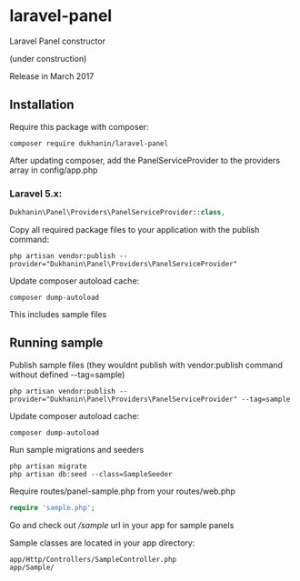 # laravel-panel
Laravel Panel constructor

(under construction)

Release in March 2017

## Installation

Require this package with composer:

```shell
composer require dukhanin/laravel-panel
```

After updating composer, add the PanelServiceProvider to the providers array in config/app.php

### Laravel 5.x:

```php
Dukhanin\Panel\Providers\PanelServiceProvider::class,
```

Copy all required package files to your application with the publish command:

```shell
php artisan vendor:publish --provider="Dukhanin\Panel\Providers\PanelServiceProvider"
```

Update composer autoload cache:

```shell
composer dump-autoload
```

This includes sample files

## Running sample

Publish sample files (they wouldnt publish with vendor:publish command without defined --tag=sample)

```shell
php artisan vendor:publish --provider="Dukhanin\Panel\Providers\PanelServiceProvider" --tag=sample
```

Update composer autoload cache:

```shell
composer dump-autoload
```

Run sample migrations and seeders

```shell
php artisan migrate
php artisan db:seed --class=SampleSeeder
```

Require routes/panel-sample.php from your routes/web.php

```php
require 'sample.php';
```

Go and check out */sample* url in your app for sample panels

Sample classes are located in your app directory:

```shell
app/Http/Controllers/SampleController.php
app/Sample/
```
